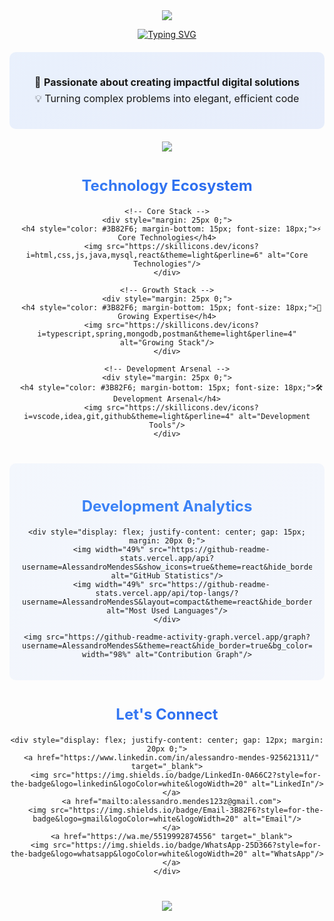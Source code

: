 <div align="center">
  <!-- Creative Header with Gradient -->
  <img src="https://capsule-render.vercel.app/api?type=waving&color=gradient&customColorList=6,12,19,20,26&height=170&section=header&text=Alessandro%20Mendes&fontSize=42&fontColor=ffffff&animation=fadeIn&fontAlignY=35&desc=Full-Stack%20Developer&descAlignY=55&descSize=20"/>

  <!-- Dynamic Typing with Custom Font -->
  [![Typing SVG](https://readme-typing-svg.herokuapp.com?font=Montserrat&weight=600&size=22&duration=3000&pause=1000&color=3B82F6&center=true&vCenter=true&random=false&width=580&height=45&lines=Building+Digital+Experiences;Crafting+Elegant+Solutions;Transforming+Ideas+into+Reality)](https://git.io/typing-svg)

  <!-- Elegant Introduction -->
  <div style="background: linear-gradient(135deg, rgba(59,130,246,0.1) 0%, rgba(37,99,235,0.1) 100%); padding: 20px; border-radius: 10px; margin: 20px 0;">
    <p align="center" style="font-size: 16px; line-height: 1.6;">
      🚀 <strong>Passionate about creating impactful digital solutions</strong><br>
      💡 Turning complex problems into elegant, efficient code
    </p>
  </div>

  <!-- Modern Stats Card -->
  <img src="https://github-stats-alpha.vercel.app/api?username=AlessandroMendesS&cc=0f172a&tc=3B82F6&ic=60A5FA&bc=0000">

  <!-- Technology Ecosystem -->
  <div style="margin: 40px 0;">
    <h3 style="background: linear-gradient(to right, #3B82F6, #2563EB); -webkit-background-clip: text; -webkit-text-fill-color: transparent; font-size: 24px; margin-bottom: 20px;">Technology Ecosystem</h3>
    
    <!-- Core Stack -->
    <div style="margin: 25px 0;">
      <h4 style="color: #3B82F6; margin-bottom: 15px; font-size: 18px;">⚡ Core Technologies</h4>
      <img src="https://skillicons.dev/icons?i=html,css,js,java,mysql,react&theme=light&perline=6" alt="Core Technologies"/>
    </div>

    <!-- Growth Stack -->
    <div style="margin: 25px 0;">
      <h4 style="color: #3B82F6; margin-bottom: 15px; font-size: 18px;">🌱 Growing Expertise</h4>
      <img src="https://skillicons.dev/icons?i=typescript,spring,mongodb,postman&theme=light&perline=4" alt="Growing Stack"/>
    </div>

    <!-- Development Arsenal -->
    <div style="margin: 25px 0;">
      <h4 style="color: #3B82F6; margin-bottom: 15px; font-size: 18px;">🛠️ Development Arsenal</h4>
      <img src="https://skillicons.dev/icons?i=vscode,idea,git,github&theme=light&perline=4" alt="Development Tools"/>
    </div>
  </div>

  <!-- Analytics Dashboard -->
  <div style="background: linear-gradient(135deg, rgba(59,130,246,0.05) 0%, rgba(37,99,235,0.05) 100%); padding: 20px; border-radius: 10px; margin: 30px 0;">
    <h3 style="color: #3B82F6; margin-bottom: 20px; font-size: 24px;">Development Analytics</h3>
    
    <div style="display: flex; justify-content: center; gap: 15px; margin: 20px 0;">
      <img width="49%" src="https://github-readme-stats.vercel.app/api?username=AlessandroMendesS&show_icons=true&theme=react&hide_border=true&bg_color=0f172a&title_color=3B82F6&icon_color=60A5FA&text_color=ffffff&ring_color=3B82F6" alt="GitHub Statistics"/>
      <img width="49%" src="https://github-readme-stats.vercel.app/api/top-langs/?username=AlessandroMendesS&layout=compact&theme=react&hide_border=true&bg_color=0f172a&title_color=3B82F6&text_color=ffffff" alt="Most Used Languages"/>
    </div>

    <img src="https://github-readme-activity-graph.vercel.app/graph?username=AlessandroMendesS&theme=react&hide_border=true&bg_color=0f172a&color=3B82F6&line=60A5FA&point=ffffff&area_color=3B82F6&area=true" width="98%" alt="Contribution Graph"/>
  </div>

  <!-- Professional Network -->
  <div style="margin: 40px 0;">
    <h3 style="background: linear-gradient(to right, #3B82F6, #2563EB); -webkit-background-clip: text; -webkit-text-fill-color: transparent; font-size: 24px; margin-bottom: 20px;">Let's Connect</h3>
    
    <div style="display: flex; justify-content: center; gap: 12px; margin: 20px 0;">
      <a href="https://www.linkedin.com/in/alessandro-mendes-925621311/" target="_blank">
        <img src="https://img.shields.io/badge/LinkedIn-0A66C2?style=for-the-badge&logo=linkedin&logoColor=white&logoWidth=20" alt="LinkedIn"/>
      </a>
      <a href="mailto:alessandro.mendes123z@gmail.com">
        <img src="https://img.shields.io/badge/Email-3B82F6?style=for-the-badge&logo=gmail&logoColor=white&logoWidth=20" alt="Email"/>
      </a>
      <a href="https://wa.me/5519992874556" target="_blank">
        <img src="https://img.shields.io/badge/WhatsApp-25D366?style=for-the-badge&logo=whatsapp&logoColor=white&logoWidth=20" alt="WhatsApp"/>
      </a>
    </div>
  </div>

  <!-- Creative Footer -->
  <img src="https://capsule-render.vercel.app/api?type=waving&color=gradient&customColorList=6,12,19,20,26&height=120&section=footer"/>
</div>
